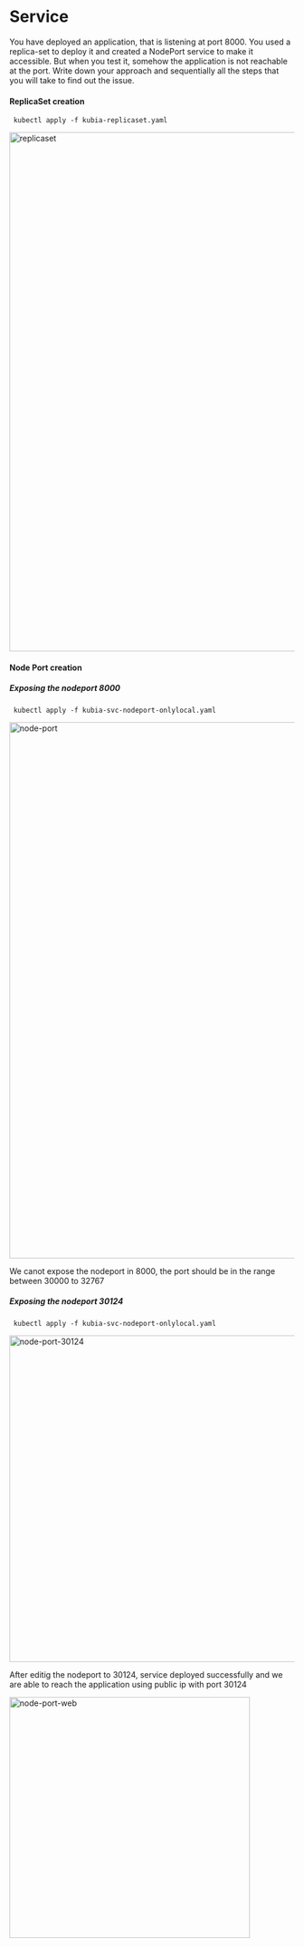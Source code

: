 
# Service

You have deployed an application, that is listening at port 8000. You used a replica-set to deploy it and created a NodePort service to make it accessible. But when you test it, somehow the application is not reachable at the port. Write down your approach and sequentially all the steps that you will take to find out the issue.

####  ReplicaSet creation 

     kubectl apply -f kubia-replicaset.yaml

<img width="916" alt="replicaset" src="https://user-images.githubusercontent.com/9497448/171126574-cd7575d5-ea5b-4f40-8add-6e20e04432a0.PNG">

#### Node Port creation

##### Exposing the nodeport 8000

     kubectl apply -f kubia-svc-nodeport-onlylocal.yaml
      
<img width="946" alt="node-port" src="https://user-images.githubusercontent.com/9497448/171127104-223bf3e1-7554-4e9c-a6da-4af7c2059a60.PNG">

We canot expose the nodeport in 8000, the port should be in the range between 30000 to 32767

##### Exposing the nodeport 30124

     kubectl apply -f kubia-svc-nodeport-onlylocal.yaml 
     
<img width="576" alt="node-port-30124" src="https://user-images.githubusercontent.com/9497448/171128070-81ea4708-bbab-43ac-b42c-a4bb5dbbfe11.PNG">

After editig the nodeport to 30124, service deployed successfully and we are able to reach the application using public ip with port 30124

<img width="425" alt="node-port-web" src="https://user-images.githubusercontent.com/9497448/171128426-d365cdad-43e9-48f3-9cfc-155a07141977.PNG">



